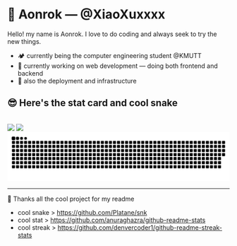 # 🥺 Aonrok — @XiaoXuxxxx

Hello! my name is Aonrok. I love to do coding and always seek to try the new things.
- 🏕️ currently being the computer engineering student @KMUTT
- 🌸 currently working on web development — doing both frontend and backend
- 🐻 also the deployment and infrastructure

## 😎 Here's the stat card and cool snake
<br>
<img width=400 src="https://github-readme-stats.vercel.app/api/top-langs?username=XiaoXuxxxx&show_icons=true&locale=en&layout=compact&theme=tokyonight" />

<img width=400 src="https://streak-stats.demolab.com?user=XiaoXuxxxx&theme=nightowl&mode=weekly" />

<img width=1200 src="https://github.com/30675/run-snake/blob/output/github-contribution-grid-snake-dark.svg" />

***

🙏 Thanks all the cool project for my readme
- cool snake > https://github.com/Platane/snk
- cool stat > https://github.com/anuraghazra/github-readme-stats
- cool streak > https://github.com/denvercoder1/github-readme-streak-stats
